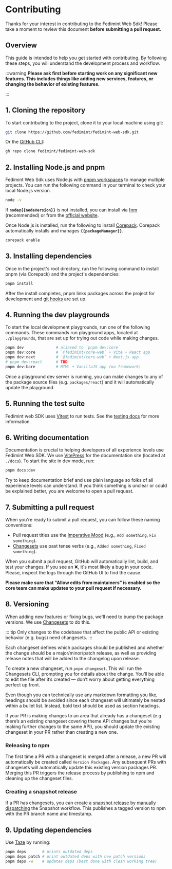 <script setup>
import packageJson from '../../../package.json'

const nodeVersion = packageJson.engines.node
const packageManager = packageJson.packageManager
</script>

# Contributing

Thanks for your interest in contributing to the Fedimint Web Sdk! Please take a moment to review this document **before submitting a pull request.**

## Overview

This guide is intended to help you get started with contributing. By following these steps, you will understand the development process and workflow.

:::warning
**Please ask first before starting work on any significant new features. This includes things like adding new services, features, or changing the behavior of existing features.**

<!-- It's never a fun experience to have your pull request declined after investing time and effort into a new feature. To avoid this from happening, we request that contributors first create a [feature request](https://github.com/wevm/wagmi/discussions/new?category=ideas) to discuss any API changes or significant new ideas. -->

:::

## 1. Cloning the repository

To start contributing to the project, clone it to your local machine using git:

```bash
git clone https://github.com/fedimint/fedimint-web-sdk.git
```

Or the [GitHub CLI](https://cli.github.com):

```bash
gh repo clone fedimint/fedimint-web-sdk
```

## 2. Installing Node.js and pnpm

Fedimint Web Sdk uses Node.js with [pnpm workspaces](https://pnpm.io/workspaces) to manage multiple projects. You can run the following command in your terminal to check your local Node.js version.

```bash
node -v
```

If **`node@{{nodeVersion}}`** is not installed, you can install via [fnm](https://github.com/Schniz/fnm) (recommended) or from the [official website](https://nodejs.org).

Once Node.js is installed, run the following to install [Corepack](https://nodejs.org/api/corepack.html). Corepack automatically installs and manages **`{{packageManager}}`**.

```bash
corepack enable
```

## 3. Installing dependencies

Once in the project's root directory, run the following command to install pnpm (via Corepack) and the project's dependencies:

```bash
pnpm install
```

After the install completes, pnpm links packages across the project for development and [git hooks](https://github.com/toplenboren/simple-git-hooks) are set up.

## 4. Running the dev playgrounds

To start the local development playgrounds, run one of the following commands. These commands run playground apps, located at `./playgrounds`, that are set up for trying out code while making changes.

```bash
pnpm dev              # aliased to `pnpm dev:core`
pnpm dev:core         # `@fedimint/core-web` + Vite + React app
pnpm dev:next         # `@fedimint/core-web` + Next.js app
# pnpm dev:react      # TBD
pnpm dev:bare         # HTML + VanillaJS app (no framework)
```

Once a playground dev server is running, you can make changes to any of the package source files (e.g. `packages/react`) and it will automatically update the playground.

## 5. Running the test suite

Fedimint web SDK uses [Vitest](https://vitest.dev) to run tests.
See the [testing docs](/dev/testing) for more information.

## 6. Writing documentation

Documentation is crucial to helping developers of all experience levels use Fedimint Web SDK. We use [VitePress](https://vitepress.dev) for the documentation site (located at `./docs`). To start the site in dev mode, run:

```bash
pnpm docs:dev
```

Try to keep documentation brief and use plain language so folks of all experience levels can understand. If you think something is unclear or could be explained better, you are welcome to open a pull request.

## 7. Submitting a pull request

When you're ready to submit a pull request, you can follow these naming conventions:

- Pull request titles use the [Imperative Mood](https://en.wikipedia.org/wiki/Imperative_mood) (e.g., `Add something`, `Fix something`).
- [Changesets](#versioning) use past tense verbs (e.g., `Added something`, `Fixed something`).

When you submit a pull request, GitHub will automatically lint, build, and test your changes. If you see an ❌, it's most likely a bug in your code. Please, inspect the logs through the GitHub UI to find the cause.

**Please make sure that "Allow edits from maintainers" is enabled so the core team can make updates to your pull request if necessary.**

## 8. Versioning

When adding new features or fixing bugs, we'll need to bump the package versions. We use [Changesets](https://github.com/changesets/changesets) to do this.

::: tip
Only changes to the codebase that affect the public API or existing behavior (e.g. bugs) need changesets.
:::

Each changeset defines which packages should be published and whether the change should be a major/minor/patch release, as well as providing release notes that will be added to the changelog upon release.

To create a new changeset, run `pnpm changeset`. This will run the Changesets CLI, prompting you for details about the change. You’ll be able to edit the file after it’s created — don’t worry about getting everything perfect up front.

Even though you can technically use any markdown formatting you like, headings should be avoided since each changeset will ultimately be nested within a bullet list. Instead, bold text should be used as section headings.

If your PR is making changes to an area that already has a changeset (e.g. there’s an existing changeset covering theme API changes but you’re making further changes to the same API), you should update the existing changeset in your PR rather than creating a new one.

### Releasing to npm

The first time a PR with a changeset is merged after a release, a new PR will automatically be created called `Version Packages`. Any subsequent PRs with changesets will automatically update this existing version packages PR. Merging this PR triggers the release process by publishing to npm and cleaning up the changeset files.

### Creating a snapshot release

If a PR has changesets, you can create a [snapshot release](https://github.com/changesets/changesets/blob/main/docs/snapshot-releases.md) by [manually dispatching](https://github.com/fedimint/fedimint-web-sdk/actions/workflows/snapshot.yml) the Snapshot workflow. This publishes a tagged version to npm with the PR branch name and timestamp.

## 9. Updating dependencies

Use [Taze](https://github.com/antfu/taze) by running:

```bash
pnpm deps       # prints outdated deps
pnpm deps patch # print outdated deps with new patch versions
pnpm deps -w    # updates deps (best done with clean working tree)
```

<!-- [Socket](https://socket.dev) checks pull requests for vulnerabilities when new dependencies and versions are added, but you should also be vigilant! When updating dependencies, you should check release notes and source code as well as lock versions when possible. -->
